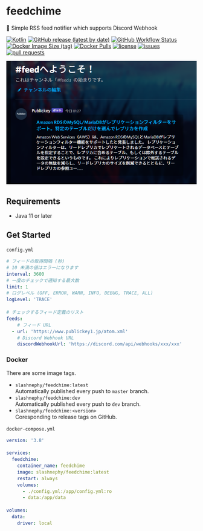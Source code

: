 # feedchime

🔔 Simple RSS feed notifier which supports Discord Webhook

[![Kotlin](https://img.shields.io/badge/Kotlin-1.4.30-blue)](https://kotlinlang.org)
[![GitHub release (latest by date)](https://img.shields.io/github/v/release/SlashNephy/feedchime)](https://github.com/SlashNephy/feedchime/releases)
[![GitHub Workflow Status](https://img.shields.io/github/workflow/status/SlashNephy/feedchime/Docker)](https://hub.docker.com/r/slashnephy/feedchime)
[![Docker Image Size (tag)](https://img.shields.io/docker/image-size/slashnephy/feedchime/latest)](https://hub.docker.com/r/slashnephy/feedchime)
[![Docker Pulls](https://img.shields.io/docker/pulls/slashnephy/feedchime)](https://hub.docker.com/r/slashnephy/feedchime)
[![license](https://img.shields.io/github/license/SlashNephy/feedchime)](https://github.com/SlashNephy/feedchime/blob/master/LICENSE)
[![issues](https://img.shields.io/github/issues/SlashNephy/feedchime)](https://github.com/SlashNephy/feedchime/issues)
[![pull requests](https://img.shields.io/github/issues-pr/SlashNephy/feedchime)](https://github.com/SlashNephy/feedchime/pulls)

[![screenshot.png](https://raw.githubusercontent.com/SlashNephy/feedchime/master/docs/screenshot.png)](https://github.com/SlashNephy/feedchime)

## Requirements

- Java 11 or later

## Get Started

`config.yml`

```yaml
# フィードの取得間隔 (秒)
# 10 未満の値はエラーになります
interval: 3600
# 一度のチェックで通知する最大数
limit: 1
# ログレベル (OFF, ERROR, WARN, INFO, DEBUG, TRACE, ALL)
logLevel: 'TRACE'

# チェックするフィード定義のリスト
feeds:
    # フィード URL
  - url: 'https://www.publickey1.jp/atom.xml'
    # Discord Webhook URL
    discordWebhookUrl: 'https://discord.com/api/webhooks/xxx/xxx'
```

### Docker

There are some image tags.

- `slashnephy/feedchime:latest`  
  Automatically published every push to `master` branch.
- `slashnephy/feedchime:dev`  
  Automatically published every push to `dev` branch.
- `slashnephy/feedchime:<version>`  
  Coresponding to release tags on GitHub.

`docker-compose.yml`

```yaml
version: '3.8'

services:
  feedchime:
    container_name: feedchime
    image: slashnephy/feedchime:latest
    restart: always
    volumes:
      - ./config.yml:/app/config.yml:ro
      - data:/app/data

volumes:
  data:
    driver: local
```

